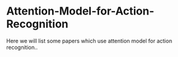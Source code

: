 # Attention-Model-for-Action-Recognition

Here we will list some papers which use attention model for action recognition..
